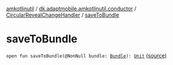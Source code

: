 [amkotlinutil](../../index.md) / [dk.adaptmobile.amkotlinutil.conductor](../index.md) / [CircularRevealChangeHandler](index.md) / [saveToBundle](./save-to-bundle.md)

# saveToBundle

`open fun saveToBundle(@NonNull bundle: `[`Bundle`](https://developer.android.com/reference/android/os/Bundle.html)`): `[`Unit`](https://kotlinlang.org/api/latest/jvm/stdlib/kotlin/-unit/index.html) [(source)](https://github.com/adaptmobile-organization/amkotlinutil/tree/master/amkotlinutil/src/main/java/dk/adaptmobile/amkotlinutil/conductor/CircularRevealChangeHandler.java#L139)